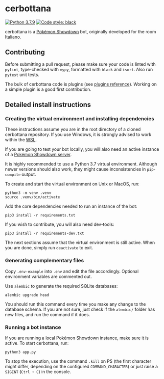 # cerbottana

[![Python 3.7.9](https://img.shields.io/badge/python-3.7.9-blue.svg)](https://www.python.org/downloads/release/python-379/)
[![Code style: black](https://img.shields.io/badge/code%20style-black-000000.svg)](https://github.com/psf/black)

cerbottana is a [Pokémon Showdown](https://play.pokemonshowdown.com/) bot, originally developed for the room [Italiano](https://play.pokemonshowdown.com/italiano).

## Contributing

Before submitting a pull request, please make sure your code is linted with `pylint`, type-checked with `mypy`, formatted with `black` and `isort`. Also run `pytest` unit tests.

The bulk of cerbottana code is plugins (see [plugins reference](plugins/README.md)). Working on a simple plugin is a good first contribution.

## Detailed install instructions

### Creating the virtual environment and installing dependencies

These instructions assume you are in the root directory of a cloned cerbottana repository. If you use Windows, it is strongly advised to work within the [WSL](https://docs.microsoft.com/en-us/windows/wsl).

If you are going to test your bot locally, you will also need an active instance of a [Pokémon Showdown server](https://github.com/smogon/pokemon-showdown).

It is highly recommended to use a Python 3.7 virtual environment. Although newer versions should also work, they might cause inconsistencies in `pip-compile` output.

To create and start the virtual environment on Unix or MacOS, run:

    python3 -m venv .venv
    source .venv/bin/activate

Add the core dependencies needed to run an instance of the bot:

    pip3 install -r requirements.txt

If you wish to contribute, you will also need dev-tools:

    pip3 install -r requirements-dev.txt

The next sections assume that the virtual environment is still active. When you are done, simply run `deactivate` to exit.

### Generating complementary files

Copy `.env-example` into `.env` and edit the file accordingly. Optional environment variables are commented out.

Use ``alembic`` to generate the required SQLite databases:

    alembic upgrade head

You should run this command every time you make any change to the database schema. If you are not sure, just check if the ``alembic/`` folder has new files, and run the command if it does.

### Running a bot instance

If you are running a local Pokémon Showdown instance, make sure it is active. To start cerbottana, run:

    python3 app.py

To stop the execution, use the command `.kill` on PS (the first character might differ, depending on the configured `COMMAND_CHARACTER`) or just raise a `SIGINT` (`Ctrl + C`) in the console.
